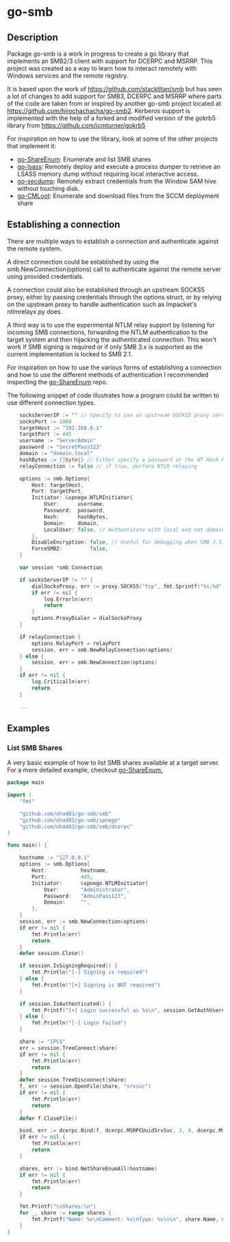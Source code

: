# go-smb

## Description
Package go-smb is a work in progress to create a go library that implements
an SMB2/3 client with support for DCERPC and MSRRP.
This project was created as a way to learn how to interact remotely with Windows
services and the remote registry.

It is based upon the work of https://github.com/stacktitan/smb but has seen a
lot of changes to add support for SMB3, DCERPC and MSRRP where parts of the
code are taken from or inspired by another go-smb project located at
https://github.com/hirochachacha/go-smb2.
Kerberos support is implemented with the help of a forked and modified version
of the gokrb5 library from https://github.com/jcmturner/gokrb5

For inspiration on how to use the library, look at some of the other projects
that implement it:

- [go-ShareEnum](https://github.com/jfjallid/go-shareenum): Enumerate and list SMB shares
- [go-lsass](https://github.com/jfjallid/go-lsass): Remotely deploy and execute
a process dumper to retrieve an LSASS memory dump without requiring local interactive access.
- [go-secdump](https://github.com/jfjallid/go-secdump): Remotely extract
credentials from the Window SAM hive without touching disk.
- [go-CMLoot](https://github.com/jfjallid/go-cmloot): Enumerate and download files from the SCCM deployment share

## Establishing a connection
There are multiple ways to establish a connection and authenticate against the
remote system.

A direct connection could be established by using the smb.NewConnection(options)
call to authenticate against the remote server using provided credentials.

A connection could also be established through an upstream SOCKS5 proxy, either
by passing credentials through the options struct, or by relying on the upstream
proxy to handle authentication such as Impacket's ntlmrelayx.py does.

A third way is to use the experimental NTLM relay support by listening for
incoming SMB connections, forwarding the NTLM authentication to the target
system and then hijacking the authenticated connection. This won't work if
SMB signing is required or if only SMB 3.x is supported as the current
implementation is locked to SMB 2.1.

For inspiration on how to use the various forms of establishing a connection and
how to use the different methods of authentication I recommended inspecting the
[go-ShareEnum](https://github.com/jfjallid/go-shareenum) repo.

The following snippet of code illustrates how a program could be written to use
different connection types.

```go
    socksServerIP := "" // Specify to use an upstream SOCKS5 proxy server
    socksPort := 1080
    targetHost := "192.168.0.1"
    targetPort := 445
    username := "ServerAdmin"
    password := "SecretPass123"
    domain := "domain.local"
    hashBytes := []byte{} // Either specify a password or the NT Hash bytes for authentication
    relayConnection := false // if true, perform NTLM relaying

	options := smb.Options{
		Host: targetHost,
		Port: targetPort,
		Initiator: &spnego.NTLMInitiator{
			User:      username,
			Password:  password,
			Hash:      hashBytes,
			Domain:    domain,
			LocalUser: false, // Authenticate with local and not domain account?
		},
		DisableEncryption: false, // Useful for debugging when SMB 3.1.1 is used
		ForceSMB2:         false,
	}

    var session *smb.Connection

    if socksServerIP != "" {
        dialSocksProxy, err := proxy.SOCKS5("tcp", fmt.Sprintf("%s:%d", socksServerIP, socksPort), nil, proxy.Direct)
        if err != nil {
            log.Errorln(err)
            return
        }
        options.ProxyDialer = dialSocksProxy
    }

    if relayConnection {
        options.RelayPort = relayPort
	    session, err = smb.NewRelayConnection(options)
    } else {
	    session, err = smb.NewConnection(options)
    }
	if err != nil {
		log.Criticalln(err)
		return
	}

    ...

```

## Examples

### List SMB Shares

A very basic example of how to list SMB shares available at a target server.
For a more detailed example, checkout [go-ShareEnum.](https://github.com/jfjallid/go-shareenum)

```go
package main

import (
	"fmt"

	"github.com/ohad83/go-smb/smb"
	"github.com/ohad83/go-smb/spnego"
	"github.com/ohad83/go-smb/smb/dcerpc"
)

func main() {

    hostname := "127.0.0.1"
    options := smb.Options{
        Host:           hostname,
        Port:           445,
        Initiator:      &spnego.NTLMInitiator{
            User:       "Administrator",
            Password:   "AdminPass123",
            Domain:     "",
        },
    }
    session, err := smb.NewConnection(options)
    if err != nil {
        fmt.Println(err)
        return
    }
    defer session.Close()

    if session.IsSigningRequired() {
        fmt.Println("[-] Signing is required")
    } else {
        fmt.Println("[+] Signing is NOT required")
    }

    if session.IsAuthenticated() {
        fmt.Printf("[+] Login successful as %s\n", session.GetAuthUsername())
    } else {
        fmt.Println("[-] Login failed")
    }

    share := "IPC$"
    err = session.TreeConnect(share)
    if err != nil {
        fmt.Println(err)
        return
    }
    defer session.TreeDisconnect(share)
    f, err := session.OpenFile(share, "srvsvc")
    if err != nil {
        fmt.Println(err)
        return
    }
    defer f.CloseFile()

    bind, err := dcerpc.Bind(f, dcerpc.MSRPCUuidSrvSvc, 3, 0, dcerpc.MSRPCUuidNdr)
    if err != nil {
        fmt.Println(err)
        return
    }

    shares, err := bind.NetShareEnumAll(hostname)
    if err != nil {
        fmt.Println(err)
        return
    }

    fmt.Printf("\nShares:\n")
    for _, share := range shares {
        fmt.Printf("Name: %s\nComment: %s\nType: %s\n\n", share.Name, share.Comment, share.Type)
    }
}
```
